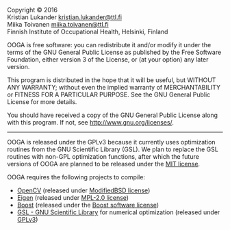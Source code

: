 Copyright &copy; 2016  
Kristian Lukander <kristian.lukander@ttl.fi>  
Miika Toivanen <miika.toivanen@ttl.fi>  
Finnish Institute of Occupational Health, Helsinki, Finland

OOGA is free software: you can redistribute it and/or modify it under
the terms of the GNU General Public License as published by the Free
Software Foundation, either version 3 of the License, or (at your
option) any later version.

This program is distributed in the hope that it will be useful, but
WITHOUT ANY WARRANTY; without even the implied warranty of
MERCHANTABILITY or FITNESS FOR A PARTICULAR PURPOSE. See the GNU
General Public License for more details.

You should have received a copy of the GNU General Public License
along with this program. If not, see <http://www.gnu.org/licenses/>.
    
* * *

OOGA is released under the GPLv3 because it currently uses
optimization routines from the GNU Scientific Library (GSL). We plan
to replace the GSL routines with non-GPL optimization functions, after
which the future versions of OOGA are planned to be released under the
[MIT license](https://opensource.org/licenses/MIT).

OOGA requires the following projects to compile:
- [OpenCV](http://opencv.org/) (released under [ModifiedBSD
  license](https://www.gnu.org/licenses/license-list.en.html#ModifiedBSD))
- [Eigen](http://eigen.tuxfamily.org/) (released under [MPL-2.0 license](https://www.gnu.org/licenses/license-list.en.html#MPL-2.0))
- [Boost](http://www.boost.org/) (released under the [Boost software
  license](https://www.gnu.org/licenses/license-list.en.html#boost))
- [GSL - GNU Scientific Library](https://www.gnu.org/software/gsl/) for
  numerical optimization (released under [GPLv3](https://www.gnu.org/licenses/license-list.en.html#GNUGPL))

